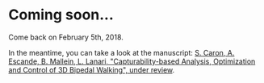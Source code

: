 # Coming soon...

Come back on February 5th, 2018.

In the meantime, you can take a look at the manuscript: [S. Caron, A. Escande, B. Mallein, L. Lanari, "Capturability-based Analysis, Optimization and Control of 3D Bipedal Walking", under review](https://hal.archives-ouvertes.fr/hal-01689331/document).
